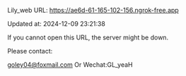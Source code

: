 Lily_web URL: https://ae6d-61-165-102-156.ngrok-free.app

Updated at: 2024-12-09 23:21:38

If you cannot open this URL, the server might be down.

Please contact: 

goley04@foxmail.com Or Wechat:GL_yeaH